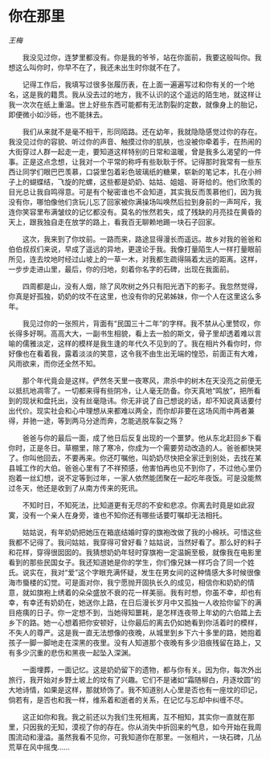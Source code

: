 # 你在那里

*王梅*

　　我没见过你，连梦里都没有。你是我的爷爷，站在你面前，我要这般叫你。我想这么叫你时，你早不在了，我还未出生时你就不在了。

　　记得工作后，我填写过很多张履历表，在上面一遍遍写过和你有关的一个地名，这是我的籍贯。我从没去过的地方，我不认识的这个遥远的陌生地，就这样让我一次次在纸上重温。世上好些东西可能都有无法割裂的定数，就像身上的胎记，即便微小如沙砾，也不能抹去。

　　我们从来就不是毫不相干，形同陌路。还在幼年，我就隐隐感觉过你的存在。我没见过你的容貌、听过你的声音、触摸过你的肌肤，也没被你牵着手，在热闹的大街穿过人群一起走一走，要知道这样特别的日常和温暖，曾是我多么渴望的一件事。正是这点念想，让我对一个平常的称呼有些耿耿于怀。记得那时我常有一些东西让同学们眼巴巴羡慕，口袋里包着彩色玻璃纸的糖果，崭新的笔记本，扎在小辫子上的蝴蝶结，飞旋的陀螺，这些都是奶奶、姑姑、姐姐、哥哥给的。他们欣羡的目光总让我自鸣得意。可是有个秘密谁也不会知道，其实我反而羡慕他们，因为我没有你，哪怕像他们贪玩儿忘了回家被你满操场叫唤然后拉到身前的一声呵斥，我连你笑容里布满皱纹的记忆都没有。莫名的怅然若失，成了残缺的月亮挂在黄昏的天上，跟我独自走在放学的路上，看我百无聊赖地踢一块石子回家。

　　这次，我来到了你坟前。一路而来，路途显得漫长而遥远。故乡对我的爸爸和伯伯叔叔们来说，早成了遥远的异地，更遑论于我。我像打量陌生人一样打量眼前所见，连去坟地时经过山坡上的一草一木，对我都生疏得隔着太远的距离。这样，一步步走进山里，最后，你的归地，刻着你名字的石碑，出现在我面前。

　　四周都是山，没有人烟，除了风吹树之外只有阳光洒下的影子。我忽然觉得，你真是好孤独，奶奶的坟不在这里，也没有你的兄弟姊妹，你一个人在这里这么多年。

　　我见过你的一张照片，背面有“民国三十二年”的字样。我不禁从心里赞叹，你长得多好啊。高高大大，一副书生相貌，看上去一脸的斯文，骨子里却透着难以言喻的儒雅淡定，这样的模样是我生逢的年代久不见到的了。我在相片外看你时，你好像也在看着我，露着淡淡的笑意，这令我不由生出无端的惶恐，前面正有大难，风雨欲来，而你还全然不知。

　　那个年代竟会是这样。俨然冬天里一夜寒风，肃杀中的树木在天没亮之前便无以抵抗地凋零了。一切都来得有些阴冷，让人毫无防备。你天真地“鸣放”，把所看到的现状和盘托出，没有丝毫隐讳。你无非说了自己想说的话，却不知说真话要付出代价。现实社会和心中理想从来都难以两全，而你却非要在这场风雨中两者兼得，并驰一途，等到两马分途而奔，怎能逃脱车裂之殇？

　　爸爸与你的最后一面，成了他日后反复出现的一个噩梦。他从东北赶回乡下看你时，正是冬日。草棚里，除了寒冷，你成为一个需要劳动改造的人。爸爸都快哭了。你叫他回去，不要再来。你还叮嘱他，叫奶奶尽快把全家迁到别处，去找在某县城工作的大伯。爸爸心里有了不祥预感，他害怕再也见不到你了，不过他心里仍抱着一丝幻想，说不定等到过年，一家人依然能团聚在一起吃年夜饭。可是没能熬过冬天，他还是收到了从南方传来的死讯。

　　不知时日，不知死法，比知道更有无尽的不安和悲凉。你离去时竟是如此寂寞，没有一个亲人在身旁，谁也不知你还有哪些话要叮嘱却无法相托。

　　姑姑说，有年奶奶把她压在箱底结婚时穿的旗袍改做了我的小棉袄。可惜这些我都不记得了。我问姑姑，我穿得可曾好看？姑姑说，当然好看了。那么好的料子和花样，穿得很囡囡的。我猜想奶奶年轻时穿旗袍一定温婉至极，就像我在电影里看到的那些民国女子。我还知道她是你的学生，你们像兄妹一样巧合了同一个姓氏。说实在，我对“爱”这个字眼充满怀疑，发生在男女间的这种情感大多时候很像海市蜃楼的幻觉。可是面对你，我宁愿抛开固执长久的成见，相信你和奶奶的情意，就如旗袍上绣着的朵朵盛放不衰的花一样美丽。我有时想，你虽不幸，却也有幸，有幸还有奶奶在，她送你上路，在日后漫长岁月中又孤独一人收拾你留下的满目疮痍的日子。你一定想不到，当她得知噩耗，是怎样连夜带上年幼的六伯踏上去乡下的路。她一心想着把你安顿好，让你最后的离去仍如她看到你活着时的模样，不失人的尊严。这是我一直无法想像的夜晚，从城里到乡下六十多里的路，她抱着孩子一脚一脚地走在深黑的夜里。没有人知道那个夜晚有多少泪痕残留在路上，又有多少沉重的悲伤和黑夜一起坠入深渊。

　　一面埋葬，一面记忆。这是奶奶留下的遗物，都与你有关。因为你，每次外出旅行，我开始对乡野土坡上的坟有了兴趣。它们不是诸如“霜随柳白，月逐坟圆”的大地诗情，如果是这样，那就矫饰了。我不知道别人心里是否也有一座坟的印记，倘若有，是否也和我一样，维系着和逝者的关系，在记忆与忘却中纠缠不尽。

　　这正如你和我。我之前还以为我们生死相离，互不相知，其实你一直就在那里，只因我的无知，漠视了你的存在。你从消失中折回来的气息，如今开始在我周围流动和漫溢。虽然我看不见你，可我知道你在那里。一张相片，一块石碑，几丛荒草在风中摇曳……